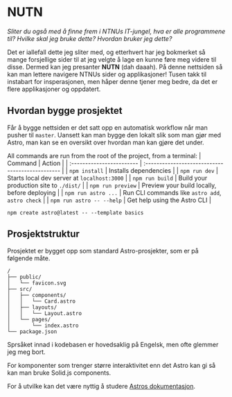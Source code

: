 # NUTN
*Sliter du også med å finne frem i NTNUs IT-jungel, hva er alle programmene til? Hvilke skal jeg bruke dette? Hvordan bruker jeg dette?*

Det er iallefall dette jeg sliter med, og etterhvert har jeg bokmerket så mange forsjellige sider til at jeg velgte å lage en kunne føre meg videre til disse. Dermed kan jeg presanter **NUTN** (dah daaah). På denne nettsiden så kan man lettere navigere NTNUs sider og applikasjoner! Tusen takk til instabart for insperasjonen, men håper denne tjener meg bedre, da det er flere applikasjoner og oppdatert. 

## Hvordan bygge prosjektet
Får å bygge nettsiden er det satt opp en automatisk workflow når man pusher til `master`. Uansett kan man bygge den lokalt slik som man gjør med Astro, man kan se en oversikt over hvordan man kan gjøre det under. 

All commands are run from the root of the project, from a terminal:
| Command                   | Action                                           |
| :------------------------ | :----------------------------------------------- |
| `npm install`             | Installs dependencies                            |
| `npm run dev`             | Starts local dev server at `localhost:3000`      |
| `npm run build`           | Build your production site to `./dist/`          |
| `npm run preview`         | Preview your build locally, before deploying     |
| `npm run astro ...`       | Run CLI commands like `astro add`, `astro check` |
| `npm run astro -- --help` | Get help using the Astro CLI                     |
```
npm create astro@latest -- --template basics
```

## Prosjektstruktur

Prosjektet er bygget opp som standard Astro-prosjekter, som er på følgende måte. 

```
/
├── public/
│   └── favicon.svg
├── src/
│   ├── components/
│   │   └── Card.astro
│   ├── layouts/
│   │   └── Layout.astro
│   └── pages/
│       └── index.astro
└── package.json
```

Sprsåket innad i kodebasen er hovedsaklig på Engelsk, men ofte glemmer jeg meg bort. 

For komponenter som trenger større interaktivitet enn det Astro kan gi så kan man bruke Solid.js components. 

For å utvilke kan det være nyttig å studere [Astros dokumentasjon](https://docs.astro.build).